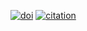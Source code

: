 [![doi](https://img.shields.io/badge/doi-10.1093/bioinformatics/btv145-blue.svg?style=flat)](http://dx.doi.org/10.1093/bioinformatics/btv145)
[![citation](https://img.shields.io/badge/cited%20by-16-blue.svg?style=flat)](https://scholar.google.com.hk/scholar?oi=bibs&hl=en&cites=12053363057899219488)

